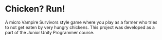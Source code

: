 # Chicken? Run!
A micro Vampire Survivors style game where you play as a farmer who tries to not get eaten by very hungry chickens. This project was developed as a part of the Junior Unity Programmer course.
